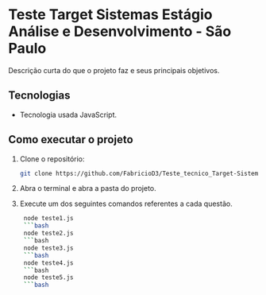 # Teste Target Sistemas Estágio Análise e Desenvolvimento - São Paulo

Descrição curta do que o projeto faz e seus principais objetivos.

## Tecnologias

- Tecnologia usada JavaScript.

## Como executar o projeto

1. Clone o repositório:
   ```bash
   git clone https://github.com/FabricioD3/Teste_tecnico_Target-Sistemas.git

2. Abra o terminal e abra a pasta do projeto.

3. Execute um dos seguintes comandos referentes a cada questão.
   ```bash
    node teste1.js
    ```bash
    node teste2.js
    ```bash
    node teste3.js
    ```bash
    node teste4.js
    ```bash
    node teste5.js
    ```bash

